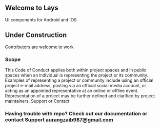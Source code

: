 ## Welcome to Lays
  UI components for Android and IOS
  
## Under Construction

Contributors are welcome to work


### Scope

This Code of Conduct applies both within project spaces and in public spaces when an individual is representing the project or its community. Examples of representing a project or community include using an official project e-mail address, posting via an official social media account, or acting as an appointed representative at an online or offline event. Representation of a project may be further defined and clarified by project maintainers.
Support or Contact

 ### Having trouble with repo? Check out our documentation or contact Support aurangzaib987@gmail.com
